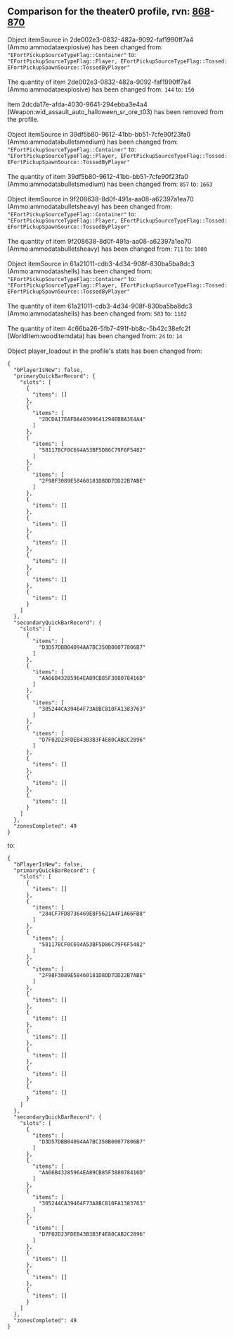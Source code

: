 ## Comparison for the theater0 profile, rvn: [868](https://github.com/PRO100KatYT/FortniteProfileRevisions/tree/main/profiles/theater0/868%20theater0.json)-[870](https://github.com/PRO100KatYT/FortniteProfileRevisions/tree/main/profiles/theater0/870%20theater0.json)

Object itemSource in 2de002e3-0832-482a-9092-faf1990ff7a4 (Ammo:ammodataexplosive) has been changed from: `"EFortPickupSourceTypeFlag::Container"` to: `"EFortPickupSourceTypeFlag::Player, EFortPickupSourceTypeFlag::Tossed: EFortPickupSpawnSource::TossedByPlayer"`
<br><br>
The quantity of item 2de002e3-0832-482a-9092-faf1990ff7a4 (Ammo:ammodataexplosive) has been changed from: `144` to: `150`
<br><br>
Item 2dcda17e-afda-4030-9641-294ebba3e4a4 (Weapon:wid_assault_auto_halloween_sr_ore_t03) has been removed from the profile.
<br><br>
Object itemSource in 39df5b80-9612-41bb-bb51-7cfe90f23fa0 (Ammo:ammodatabulletsmedium) has been changed from: `"EFortPickupSourceTypeFlag::Container"` to: `"EFortPickupSourceTypeFlag::Player, EFortPickupSourceTypeFlag::Tossed: EFortPickupSpawnSource::TossedByPlayer"`
<br><br>
The quantity of item 39df5b80-9612-41bb-bb51-7cfe90f23fa0 (Ammo:ammodatabulletsmedium) has been changed from: `857` to: `1663`
<br><br>
Object itemSource in 9f208638-8d0f-491a-aa08-a62397a1ea70 (Ammo:ammodatabulletsheavy) has been changed from: `"EFortPickupSourceTypeFlag::Container"` to: `"EFortPickupSourceTypeFlag::Player, EFortPickupSourceTypeFlag::Tossed: EFortPickupSpawnSource::TossedByPlayer"`
<br><br>
The quantity of item 9f208638-8d0f-491a-aa08-a62397a1ea70 (Ammo:ammodatabulletsheavy) has been changed from: `711` to: `1000`
<br><br>
Object itemSource in 61a21011-cdb3-4d34-908f-830ba5ba8dc3 (Ammo:ammodatashells) has been changed from: `"EFortPickupSourceTypeFlag::Container"` to: `"EFortPickupSourceTypeFlag::Player, EFortPickupSourceTypeFlag::Tossed: EFortPickupSpawnSource::TossedByPlayer"`
<br><br>
The quantity of item 61a21011-cdb3-4d34-908f-830ba5ba8dc3 (Ammo:ammodatashells) has been changed from: `583` to: `1182`
<br><br>
The quantity of item 4c66ba26-5fb7-491f-bb8c-5b42c38efc2f (WorldItem:wooditemdata) has been changed from: `24` to: `14`
<br><br>
Object player_loadout in the profile's stats has been changed from:

```
{
  "bPlayerIsNew": false,
  "primaryQuickBarRecord": {
    "slots": [
      {
        "items": []
      },
      {
        "items": [
          "2DCDA17EAFDA40309641294EBBA3E4A4"
        ]
      },
      {
        "items": [
          "581178CF0C694A53BF5D86C79F6F5482"
        ]
      },
      {
        "items": [
          "2F98F3089E58460181D8DD7DD22B7ABE"
        ]
      },
      {
        "items": []
      },
      {
        "items": []
      },
      {
        "items": []
      },
      {
        "items": []
      },
      {
        "items": []
      },
      {
        "items": []
      }
    ]
  },
  "secondaryQuickBarRecord": {
    "slots": [
      {
        "items": [
          "D3D57DBB04094AA7BC350B00077806B7"
        ]
      },
      {
        "items": [
          "AA66B43285964EA89CB85F388078416D"
        ]
      },
      {
        "items": [
          "305244CA39464F73A8BC810FA1383763"
        ]
      },
      {
        "items": [
          "D7F02D23FDEB43B3B3F4E80CAB2C2896"
        ]
      },
      {
        "items": []
      },
      {
        "items": []
      },
      {
        "items": []
      }
    ]
  },
  "zonesCompleted": 49
}
```

to:

```
{
  "bPlayerIsNew": false,
  "primaryQuickBarRecord": {
    "slots": [
      {
        "items": []
      },
      {
        "items": [
          "284CF7FD8736469E8F5621A4F1A66FB8"
        ]
      },
      {
        "items": [
          "581178CF0C694A53BF5D86C79F6F5482"
        ]
      },
      {
        "items": [
          "2F98F3089E58460181D8DD7DD22B7ABE"
        ]
      },
      {
        "items": []
      },
      {
        "items": []
      },
      {
        "items": []
      },
      {
        "items": []
      },
      {
        "items": []
      },
      {
        "items": []
      }
    ]
  },
  "secondaryQuickBarRecord": {
    "slots": [
      {
        "items": [
          "D3D57DBB04094AA7BC350B00077806B7"
        ]
      },
      {
        "items": [
          "AA66B43285964EA89CB85F388078416D"
        ]
      },
      {
        "items": [
          "305244CA39464F73A8BC810FA1383763"
        ]
      },
      {
        "items": [
          "D7F02D23FDEB43B3B3F4E80CAB2C2896"
        ]
      },
      {
        "items": []
      },
      {
        "items": []
      },
      {
        "items": []
      }
    ]
  },
  "zonesCompleted": 49
}
```

<br><br>
